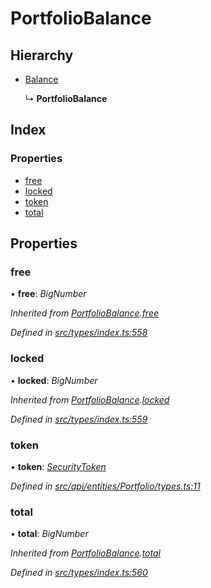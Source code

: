 # PortfolioBalance

## Hierarchy

* [Balance](balance.md)

  ↳ **PortfolioBalance**

## Index

### Properties

* [free](portfoliobalance.md#free)
* [locked](portfoliobalance.md#locked)
* [token](portfoliobalance.md#token)
* [total](portfoliobalance.md#total)

## Properties

### free

• **free**: _BigNumber_

_Inherited from_ [_PortfolioBalance_](portfoliobalance.md)_._[_free_](portfoliobalance.md#free)

_Defined in_ [_src/types/index.ts:558_](https://github.com/PolymathNetwork/polymesh-sdk/blob/7362b318/src/types/index.ts#L558)

### locked

• **locked**: _BigNumber_

_Inherited from_ [_PortfolioBalance_](portfoliobalance.md)_._[_locked_](portfoliobalance.md#locked)

_Defined in_ [_src/types/index.ts:559_](https://github.com/PolymathNetwork/polymesh-sdk/blob/7362b318/src/types/index.ts#L559)

### token

• **token**: [_SecurityToken_](../classes/securitytoken.md)

_Defined in_ [_src/api/entities/Portfolio/types.ts:11_](https://github.com/PolymathNetwork/polymesh-sdk/blob/7362b318/src/api/entities/Portfolio/types.ts#L11)

### total

• **total**: _BigNumber_

_Inherited from_ [_PortfolioBalance_](portfoliobalance.md)_._[_total_](portfoliobalance.md#total)

_Defined in_ [_src/types/index.ts:560_](https://github.com/PolymathNetwork/polymesh-sdk/blob/7362b318/src/types/index.ts#L560)

